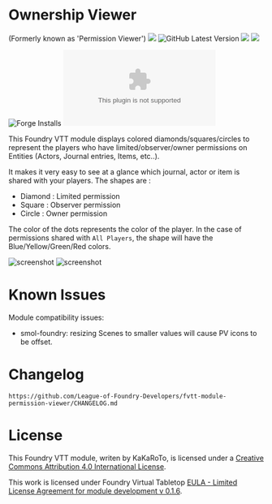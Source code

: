# Ownership Viewer
(Formerly known as 'Permission Viewer')
![](https://img.shields.io/badge/Foundry-v10-informational)
![GitHub Latest Version](https://img.shields.io/github/v/release/Malekal4699/fvtt-module-permission-viewer?sort=semver)
![](https://img.shields.io/badge/Maintainer-Malekal-green)
[![](https://img.shields.io/badge/-Discord-blue)](https://discord.gg/Ee2cmeRsN3)

![Forge Installs](https://img.shields.io/badge/dynamic/json?label=Forge%20Installs&query=package.installs&suffix=%25&url=https%3A%2F%2Fforge-vtt.com%2Fapi%2Fbazaar%2Fpackage%2Fpermission_viewer&colorB=4aa94a)
![Latest Release Download Count](https://img.shields.io/github/downloads/Malekal4699/fvtt-module-permission-viewer/latest/module.zip)

This Foundry VTT module displays colored diamonds/squares/circles to represent the players who have limited/observer/owner permissions on Entities (Actors, Journal entries, Items, etc..).

It makes it very easy to see at a glance which journal, actor or item is shared with your players. The shapes are :

* Diamond : Limited permission
* Square : Observer permission
* Circle : Owner permission

The color of the dots represents the color of the player. In the case of permissions shared with `All Players`, the shape will have the Blue/Yellow/Green/Red colors.


![screenshot](./images/new_permissions_viewer.png)
![screenshot](./images/player-list.png)

# Known Issues
Module compatibility issues:
* smol-foundry: resizing Scenes to smaller values will cause PV icons to be offset.

# Changelog
`https://github.com/League-of-Foundry-Developers/fvtt-module-permission-viewer/CHANGELOG.md`

# License
This Foundry VTT module, writen by KaKaRoTo, is licensed under a [Creative Commons Attribution 4.0 International License](http://creativecommons.org/licenses/by/4.0/).

This work is licensed under Foundry Virtual Tabletop [EULA - Limited License Agreement for module development v 0.1.6](http://foundryvtt.com/pages/license.html).
